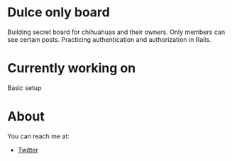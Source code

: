 # Dulce only board

Building secret board for chihuahuas and their owners.
Only members can see certain posts.
Practicing authentication and authorization in Rails.

# Currently working on

Basic setup

# About

You can reach me at:

- [Twitter](https://twitter.com/miss_elliev/)
